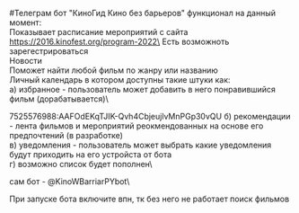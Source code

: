 #Телеграм бот "КиноГид Кино без барьеров" 
функционал на данный момент:\
Показывает расписание мероприятий с сайта https://2016.kinofest.org/program-2022\
Есть возможноть зарегестрироваться\
Новости\
Поможет найти любой фильм по жанру или названию\
Личный календарь в котором доступны такие штуки как:\
  a) избранное - пользователь может добавить в него понравившийся фильм (дорабатывается)\


  7525576988:AAFOdEKqTJIK-Qvh4CbjeujlvMnPGp30vQU
  б) рекомендации - лента фильмов и мероприятий реокмендованных на основе его предпочтений (в разработке)\
  в) уведомления - пользователь может выбрать какие уведомления будут приходить на его устройста от бота\
  г) возможно список будет пополнен\

  сам бот - @KinoWBarriarPYbot\

При запуске бота включите впн, тк без него не работает поиск фильмов
